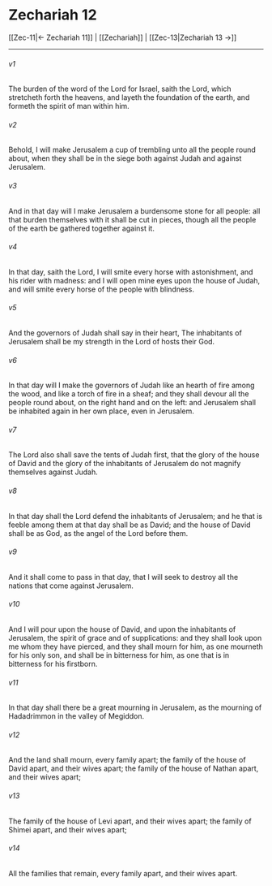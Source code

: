 # Zechariah 12

[[Zec-11|← Zechariah 11]] | [[Zechariah]] | [[Zec-13|Zechariah 13 →]]
***

###### v1
The burden of the word of the Lord for Israel, saith the Lord, which stretcheth forth the heavens, and layeth the foundation of the earth, and formeth the spirit of man within him.
###### v2
Behold, I will make Jerusalem a cup of trembling unto all the people round about, when they shall be in the siege both against Judah and against Jerusalem.
###### v3
And in that day will I make Jerusalem a burdensome stone for all people: all that burden themselves with it shall be cut in pieces, though all the people of the earth be gathered together against it.
###### v4
In that day, saith the Lord, I will smite every horse with astonishment, and his rider with madness: and I will open mine eyes upon the house of Judah, and will smite every horse of the people with blindness.
###### v5
And the governors of Judah shall say in their heart, The inhabitants of Jerusalem shall be my strength in the Lord of hosts their God.
###### v6
In that day will I make the governors of Judah like an hearth of fire among the wood, and like a torch of fire in a sheaf; and they shall devour all the people round about, on the right hand and on the left: and Jerusalem shall be inhabited again in her own place, even in Jerusalem.
###### v7
The Lord also shall save the tents of Judah first, that the glory of the house of David and the glory of the inhabitants of Jerusalem do not magnify themselves against Judah.
###### v8
In that day shall the Lord defend the inhabitants of Jerusalem; and he that is feeble among them at that day shall be as David; and the house of David shall be as God, as the angel of the Lord before them.
###### v9
And it shall come to pass in that day, that I will seek to destroy all the nations that come against Jerusalem.
###### v10
And I will pour upon the house of David, and upon the inhabitants of Jerusalem, the spirit of grace and of supplications: and they shall look upon me whom they have pierced, and they shall mourn for him, as one mourneth for his only son, and shall be in bitterness for him, as one that is in bitterness for his firstborn.
###### v11
In that day shall there be a great mourning in Jerusalem, as the mourning of Hadadrimmon in the valley of Megiddon.
###### v12
And the land shall mourn, every family apart; the family of the house of David apart, and their wives apart; the family of the house of Nathan apart, and their wives apart;
###### v13
The family of the house of Levi apart, and their wives apart; the family of Shimei apart, and their wives apart;
###### v14
All the families that remain, every family apart, and their wives apart. 
